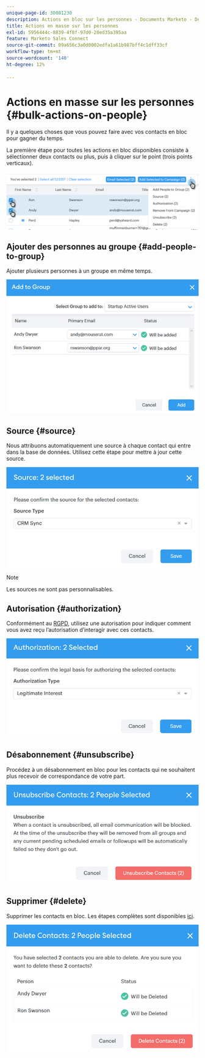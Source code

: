```yaml
---
unique-page-id: 30081230
description: Actions en bloc sur les personnes - Documents Marketo - Documentation du produit
title: Actions en masse sur les personnes
exl-id: 5956444c-8839-4f8f-97d0-20ed35a395aa
feature: Marketo Sales Connect
source-git-commit: 09a656c3a0d0002edfa1a61b987bff4c1dff33cf
workflow-type: tm+mt
source-wordcount: '140'
ht-degree: 12%

---
```


# Actions en masse sur les personnes {#bulk-actions-on-people}

Il y a quelques choses que vous pouvez faire avec vos contacts en bloc pour gagner du temps.

La première étape pour toutes les actions en bloc disponibles consiste à sélectionner deux contacts ou plus, puis à cliquer sur le point (trois points verticaux).

![](assets/one-3.png)

## Ajouter des personnes au groupe {#add-people-to-group}

Ajouter plusieurs personnes à un groupe en même temps.

![](assets/add-to-group.png)

## Source {#source}

Nous attribuons automatiquement une source à chaque contact qui entre dans la base de données. Utilisez cette étape pour mettre à jour cette source.

![](assets/source.png)

>[!NOTE]
>
>Les sources ne sont pas personnalisables.

## Autorisation {#authorization}

Conformément au [RGPD](https://eugdpr.org/), utilisez une autorisation pour indiquer comment vous avez reçu l’autorisation d’interagir avec ces contacts.

![](assets/authorization.png)

## Désabonnement {#unsubscribe}

Procédez à un désabonnement en bloc pour les contacts qui ne souhaitent plus recevoir de correspondance de votre part.

![](assets/unsubscribe.png)

## Supprimer {#delete}

Supprimer les contacts en bloc. Les étapes complètes sont disponibles [ici](/help/marketo/product-docs/marketo-sales-connect/people/managing-contacts/creating-and-deleting-contacts.md).

![](assets/delete.png)
